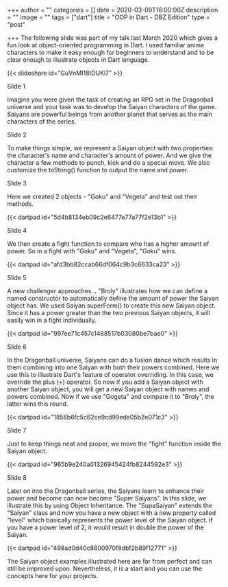 +++
author = ""
categories = []
date = 2020-03-09T16:00:00Z
description = ""
image = ""
tags = ["dart"]
title = "OOP in Dart - DBZ Edition"
type = "post"

+++
The following slide was part of my talk last March 2020 which gives a fun look at object-oriented programming in Dart. I used familiar anime characters to make it easy enough for beginners to understand and to be clear enough to illustrate objects in Dart language.

{{< slideshare id="GuVnMI18tDUKl7" >}}

Slide 1

Imagine you were given the task of creating an RPG set in the Dragonball universe and your task was to develop the Saiyan characters of the game. Saiyans are powerful beings from another planet that serves as the main characters of the series.

Slide 2

To make things simple, we represent a Saiyan object with two properties: the character's name and character's amount of power. And we give the character a few methods to punch, kick and do a special move. We also customize the toString() function to output the name and power.


Slide 3

Here we created 2 objects - "Goku" and "Vegeta" and test out their methods.

{{< dartpad id="5d4b8134eb09c2e6477e77a77f2e13b1" >}}


Slide 4

We then create a fight function to compare who has a higher amount of power. So in a fight with "Goku" and "Vegeta", "Goku" wins.

{{< dartpad id="afd3bb82ccab66df064c9b3c6633ca23" >}}

Slide 5

A new challenger approaches... "Broly" illustrates how we can define a named constructor to automatically define the amount of power the Saiyan object has. We used Saiyan.superForm() to create this new Saiyan object. Since it has a power greater than the two previous Saiyan objects, it will easily win in a fight individually.

{{< dartpad id="997ee71c457c1488517b03080be7bae0" >}}

Slide 6

In the Dragonball universe, Saiyans can do a fusion dance which results in them combining into one Saiyan with both their powers combined. Here we use this to illustrate Dart's feature of operator overriding. In this case, we override the plus (+) operator. So now if you add a Saiyan object with another Saiyan object, you will get a new Saiyan object with names and powers combined. Now if we use "Gogeta" and compare it to "Broly", the latter wins this round.

{{< dartpad id="1856b6fc5c62ce9cd99ede05b2e071c3" >}}

Slide 7

Just to keep things neat and proper, we move the "fight" function inside the Saiyan object.

{{< dartpad id="965b9e240a01326945424fb8244592e3" >}}

Slide 8

Later on into the Dragonball series, the Saiyans learn to enhance their power and become can now become "Super Saiyans". In this slide, we illustrate this by using Object Inheritance. The "SupaSaiyan" extends the "Saiyan" class and now you have a new object with a new property called "level" which basically represents the power level of the Saiyan object. If you have a power level of 2, it would result in double the power of the Saiyan.

{{< dartpad id="498ad0d40c8800970f8dbf2b89f12771" >}}

The Saiyan object examples illustrated here are far from perfect and can still be improved upon. Nevertheless, it is a start and you can use the concepts here for your projects.